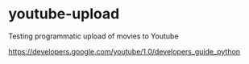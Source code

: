 youtube-upload
==============

Testing programmatic upload of movies to Youtube

https://developers.google.com/youtube/1.0/developers_guide_python
